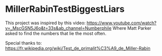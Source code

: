 # MillerRabinTestBiggestLiars
This project was inspired by this video: https://www.youtube.com/watch?v=_MscGSN5J6o&t=33s&ab_channel=Numberphile
Where Matt Parker asked to find the numbers that lie the most often.

Special thanks to: https://fr.wikipedia.org/wiki/Test_de_primalit%C3%A9_de_Miller-Rabin